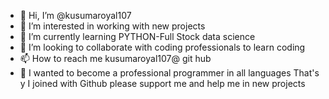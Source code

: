 - 👋 Hi, I’m @kusumaroyal107
- 👀 I’m interested in working with new projects
- 🌱 I’m currently learning PYTHON-Full Stock data science 
- 💞️ I’m looking to collaborate with coding professionals to learn coding
- 📫 How to reach me kusumaroyal107@ git hub 
- 🥅 I wanted to become a professional programmer in all languages 
     That's y I joined with Github please support me and help me in new projects

<!---
kusumaroyal107/kusumaroyal107 is a ✨ special ✨ repository because its `README.md` (this file) appears on your GitHub profile.
You can click the Preview link to take a look at your changes.
--->
